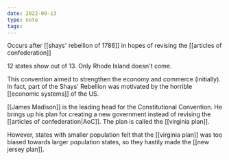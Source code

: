 ```yaml
---
date: 2022-09-13
type: note
tags: 
---
```


Occurs after [[shays' rebellion of 1786]] in hopes of revising the [[articles of confederation]]

12 states show out of 13. Only Rhode Island doesn't come.

This convention aimed to strengthen the economy and commerce (initially). In fact, part of the Shays' Rebellion was motivated by the horrible [[economic systems]] of the US.

[[James Madison]] is the leading head for the Constitutional Convention. He brings up his plan for creating a new government instead of revising the [[articles of confederation|AoC]]. The plan is called the [[virginia plan]].

However, states with smaller population felt that the [[virginia plan]] was too biased towards larger population states, so they hastily made the [[new jersey plan]].
